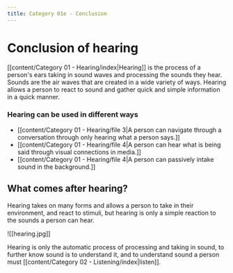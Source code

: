 ```yaml
---
title: Category 01e - Conclusion
---
```

# Conclusion of hearing

[[content/Category 01 - Hearing/index|Hearing]] is the process of a person's ears taking in sound waves and processing the sounds they hear. Sounds are the air waves that are created in a wide variety of ways. 
Hearing allows a person to react to sound and gather quick and simple information in a quick manner. 

### Hearing can be used in different ways

- [[content/Category 01 - Hearing/file 3|A person can navigate through a conversation through only hearing what a person says.]]
- [[content/Category 01 - Hearing/file 4|A person can hear what is being said through visual connections in media.]]
- [[content/Category 01 - Hearing/file 4|A person can passively intake sound in the background.]]

## What comes after hearing?

 Hearing takes on many forms and allows a person to take in their environment, and react to stimuli, but hearing is only a simple reaction to the sounds a person can hear.

![[hearing.jpg]]

Hearing is only the automatic process of processing and taking in sound, to further know sound is to understand it, and to understand sound a person must [[content/Category 02 - Listening/index|listen]].
